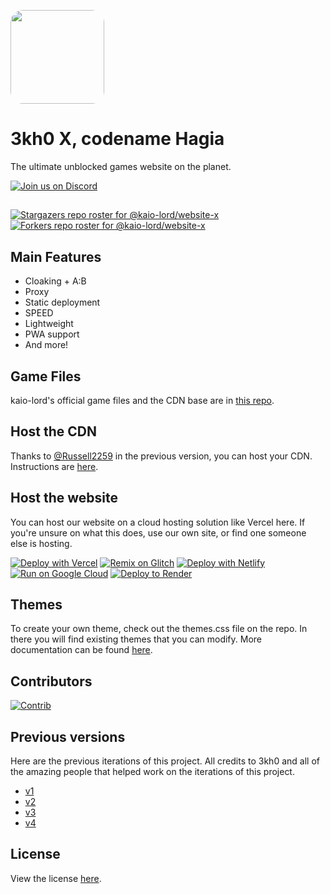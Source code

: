 <p align="left">
<kbd>
<img style="border-radius:20px" height="150px" src="images/logo2.avif">
</kbd>
</p>
<h1 align="left">3kh0 X, codename Hagia </h1>
<p align="left">The ultimate unblocked games website on the planet.</p>

[![Join us on Discord](https://invidget.switchblade.xyz/wv6huJAwEv?theme=dark)](https://discord.com/invite/echodev-971769908205604864)


## 
[![Stargazers repo roster for @kaio-lord/website-x](https://reporoster.com/stars/dark/kaio-lord/website-x)](https://github.com/kaio-lord/website-x/stargazers)
[![Forkers repo roster for @kaio-lord/website-x](https://reporoster.com/forks/dark/kaio-lord/website-x)](https://github.com/kaio-lord/website-x/network/members)


## Main Features

- Cloaking + A:B
- Proxy
- Static deployment
- SPEED
- Lightweight
- PWA support
- And more!


## Game Files

kaio-lord's official game files and the CDN base are in [this repo](https://gitlab.com/kaioxdev/legacy-assets).

## Host the CDN

Thanks to [@Russell2259](https://github.com/Russell2259/) in the previous version,  you can host your CDN. Instructions are [here](https://3kh0.gitbook.io/wiki/create-a-cdn-server-for-3kh0).

## Host the website

You can host our website on a cloud hosting solution like Vercel here. If you're unsure on what this does, use our own site, or find one someone else is hosting. <br>


[![Deploy with Vercel](https://binbashbanana.github.io/deploy-buttons/buttons/remade/vercel.svg)](https://vercel.com/new/clone?repository-url=https%3A%2F%2Fgithub.com%2Fkaio-lord%2Fwebsite-x) 
[![Remix on Glitch](https://binbashbanana.github.io/deploy-buttons/buttons/remade/glitch.svg)](https://glitch.com/edit/#!/import/github/kaio-lord/website-x)
[![Deploy with Netlify](https://binbashbanana.github.io/deploy-buttons/buttons/remade/netlify.svg)](https://app.netlify.com/start/deploy?repository=https://github.com/kaio-lord/website-x)
[![Run on Google Cloud](https://binbashbanana.github.io/deploy-buttons/buttons/remade/googlecloud.svg)](https://deploy.cloud.run/?git_repo=https://github.com/kaio-lord/website-x)
[![Deploy to Render](https://binbashbanana.github.io/deploy-buttons/buttons/remade/render.svg)](https://render.com/deploy?repo=https://github.com/kaio-lord/website-x)


## Themes 

To create your own theme, check out the themes.css file on the repo. In there you will find existing themes that you can modify. More documentation can be found [here](http://3kh0.gitbook.io/wiki/create-theme-code).


## Contributors

[![Contrib](https://contrib.rocks/image?repo=kaio-lord/website-x)](https://github.com/kaio-lord/website-x/graphs/contributors)


## Previous versions

Here are the previous iterations of this project. All credits to 3kh0 and all of the amazing people that helped work on the iterations of this project.

- [v1](https://github.com/3kh0/website-v1)
- [v2](https://github.com/3kh0/website-v2)
- [v3](https://github.com/3kh0/website-v3)
- [v4](https://gitlab.com/3kh0/website-v4)

## License
View the license [here](LICENSE.txt).


